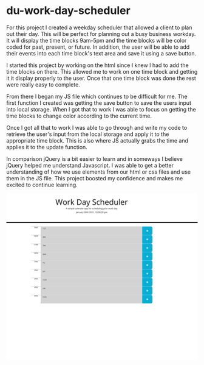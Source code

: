 # du-work-day-scheduler

For this project I created a weekday scheduler that allowed a client to plan out their day. This will be perfect for planning out a busy business workday. It will display the time blocks 9am-5pm and the time blocks will be color coded for past, present, or future. In addition, the user will be able to add their events into each time block's text area and save it using a save button.

I started this project by working on the html since I knew I had to add the time blocks on there. This allowed me to work on one time block and getting it it display properly to the user. Once that one time block was done the rest were really easy to complete.

From there I began my JS file which continues to be difficult for me. The first function I created was getting the save button to save the users input into local storage. When I got that to work I was able to focus on getting the time blocks to change color according to the current time. 

Once I got all that to work I was able to go through and write my code to retrieve the user's input from the local storage and apply it to the appropriate time block. This is also where JS actually grabs the time and applies it to the update function.

In comparison jQuery is a bit easier to learn and in someways I believe jQuery helped me understand Javascript. I was able to get a better understanding of how we use elements from our html or css files and use them in the JS file. This project boosted my confidence and makes me excited to continue learning.


![HW-screenshot](assets/work-day-scheduler.png)
